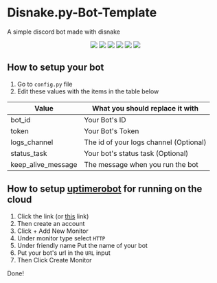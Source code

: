 # Disnake.py-Bot-Template
A simple discord bot made with disnake

<p align="center">
  <a href="//github.com/Ravost99/Disnake.py-Bot-Template/releases"><img src="https://img.shields.io/github/v/release/Ravost99/Disnake.py-Bot-Template"></a>
  <a href="//github.com/Ravost99/Disnake.py-Bot-Template/commits/main"><img src="https://img.shields.io/github/last-commit/Ravost99/Disnake.py-Bot-Template"></a>
  <a href="//github.com/Ravost99/Disnake.py-Bot-Template/releases"><img src="https://img.shields.io/github/downloads/Ravost99/Disnake.py-Bot-Template/total"></a>
  <a href="//github.com/Ravost99/Disnake.py-Bot-Template/blob/main/LICENSE.md"><img src="https://img.shields.io/github/license/Ravost99/Disnake.py-Bot-Template"></a>
  <a href="//github.com/Ravost99/Disnake.py-Bot-Template"><img src="https://img.shields.io/github/languages/code-size/Ravost99/Disnake.py-Bot-Template"></a>
  <a href="//github.com/Ravost99/Disnake.py-Bot-Template/issues"><img src="https://img.shields.io/github/issues-raw/Ravost99/Disnake.py-Bot-Template"></a>
</p>

## How to setup your bot
1. Go to `config.py` file
2. Edit these values with the items in the table below

|Value|What you should replace it with|
|--|--|
|bot_id|Your Bot's ID|
|token|Your Bot's Token|
|logs_channel|The id of your logs channel (Optional)|
|status_task|Your bot's status task (Optional)|
|keep_alive_message|The message when you run the bot|

## How to setup [uptimerobot](https://uptimerobot.com) for running on the cloud
1. Click the link (or [this](https://uptimerobot.com) link)
2. Then create an account
3. Click + Add New Monitor
4. Under monitor type select `HTTP`
5. Under friendly name Put the name of your bot
6. Put your bot's url in the `URL` input
7. Then Click Create Monitor

Done!